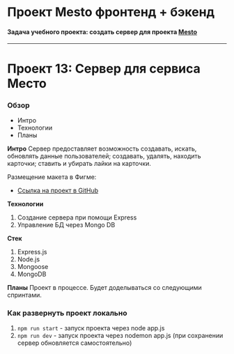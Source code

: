 # Проект Mesto фронтенд + бэкенд

#### Задача учебного проекта: создать сервер для проекта [Mesto](https://github.com/kseniya7991/mesto-react-auth)
---------
# Проект 13: Сервер для сервиса Место

### Обзор
* Интро
* Технологии
* Планы

**Интро**
Сервер предоставляет возможность создавать, искать, обновлять данные пользователей; 
создавать, удалять, находить карточки; ставить и убирать лайки на карточки.


Размещение макета в Фигме: 
* [Ссылка на проект в GitHub](https://github.com/kseniya7991/express-mesto.git)

**Технологии**

1. Создание сервера при помощи Express
2. Управление БД через Mongo DB

**Стек**
1. Express.js
2. Node.js
3. Mongoose
4. MongoDB

**Планы**
Проект в процессе. Будет доделываться со следующими спринтами.

### Как развернуть проект локально
1. `npm run start` - запуск проекта через node app.js
3. `npm run dev` - запуск проекта через nodemon app.js (при сохранении сервер обновляется самостоятельно)

